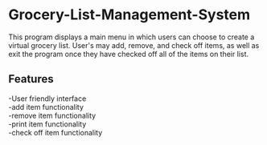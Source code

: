 # Grocery-List-Management-System
This program displays a main menu in which users can choose to create a virtual grocery list. User's may add, remove, and check off items, as well as exit the program once they have checked off all of the items on their list.

## Features
-User friendly interface<br>
-add item functionality<br>
-remove item functionality<br>
-print item functionality<br>
-check off item functionality<br>

